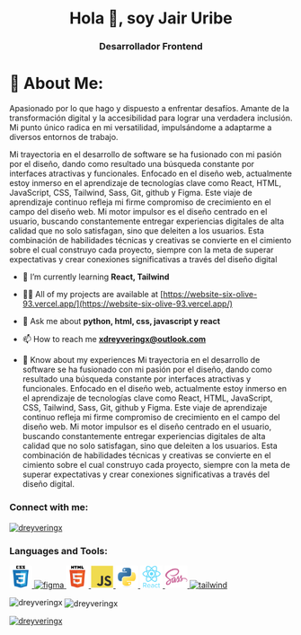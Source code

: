 <h1 align="center">Hola 👋, soy Jair Uribe</h1>

<h3 align="center">Desarrollador Frontend</h3>

# 💫 About Me:

<p>Apasionado por lo que hago y dispuesto a enfrentar desafíos. Amante de la transformación digital y la accesibilidad para lograr una verdadera inclusión. Mi punto único radica en mi versatilidad, impulsándome a adaptarme a diversos entornos de trabajo.</p>

<p>Mi trayectoria en el desarrollo de software se ha fusionado con mi pasión por el diseño, dando como resultado una búsqueda constante por interfaces atractivas y funcionales. Enfocado en el diseño web, actualmente estoy inmerso en el aprendizaje de tecnologías clave como React, HTML, JavaScript, CSS, Tailwind, Sass, Git, github y Figma. Este viaje de aprendizaje continuo refleja mi firme compromiso de crecimiento en el campo del diseño web. Mi motor impulsor es el diseño centrado en el usuario, buscando constantemente entregar experiencias digitales de alta calidad que no solo satisfagan, sino que deleiten a los usuarios. Esta combinación de habilidades técnicas y creativas se convierte en el cimiento sobre el cual construyo cada proyecto, siempre con la meta de superar expectativas y crear conexiones significativas a través del diseño digital</p>

- 🌱 I’m currently learning **React, Tailwind**

- 👨‍💻 All of my projects are available at [https://website-six-olive-93.vercel.app/](https://website-six-olive-93.vercel.app/)

- 💬 Ask me about **python, html, css, javascript y react**

- 📫 How to reach me **xdreyveringx@outlook.com**

- 📄 Know about my experiences Mi trayectoria en el desarrollo de software se ha fusionado con mi pasión por el diseño, dando como resultado una búsqueda constante por interfaces atractivas y funcionales. Enfocado en el diseño web, actualmente estoy inmerso en el aprendizaje de tecnologías clave como React, HTML, JavaScript, CSS, Tailwind, Sass, Git, github y Figma. Este viaje de aprendizaje continuo refleja mi firme compromiso de crecimiento en el campo del diseño web. Mi motor impulsor es el diseño centrado en el usuario, buscando constantemente entregar experiencias digitales de alta calidad que no solo satisfagan, sino que deleiten a los usuarios. Esta combinación de habilidades técnicas y creativas se convierte en el cimiento sobre el cual construyo cada proyecto, siempre con la meta de superar expectativas y crear conexiones significativas a través del diseño digital.

<h3 align="left">Connect with me:</h3>
<p align="left">
  <a 🌐 href="https://linkedin.com/in/dreyveringx" target="blank"></a>
<a href="https://linkedin.com/in/dreyveringx" target="blank"><img align="center" src="https://raw.githubusercontent.com/rahuldkjain/github-profile-readme-generator/master/src/images/icons/Social/linked-in-alt.svg" alt="dreyveringx" height="30" width="40" /></a>
</p>

<h3 align="left">Languages and Tools:</h3>
<p align="left"> <a href="https://www.w3schools.com/css/" target="_blank" rel="noreferrer"> <img src="https://raw.githubusercontent.com/devicons/devicon/master/icons/css3/css3-original-wordmark.svg" alt="css3" width="40" height="40"/> </a> <a href="https://www.figma.com/" target="_blank" rel="noreferrer"> <img src="https://www.vectorlogo.zone/logos/figma/figma-icon.svg" alt="figma" width="40" height="40"/> </a> <a href="https://www.w3.org/html/" target="_blank" rel="noreferrer"> <img src="https://raw.githubusercontent.com/devicons/devicon/master/icons/html5/html5-original-wordmark.svg" alt="html5" width="40" height="40"/> </a> <a href="https://developer.mozilla.org/en-US/docs/Web/JavaScript" target="_blank" rel="noreferrer"> <img src="https://raw.githubusercontent.com/devicons/devicon/master/icons/javascript/javascript-original.svg" alt="javascript" width="40" height="40"/> </a> <a href="https://www.python.org" target="_blank" rel="noreferrer"> <img src="https://raw.githubusercontent.com/devicons/devicon/master/icons/python/python-original.svg" alt="python" width="40" height="40"/> </a> <a href="https://reactjs.org/" target="_blank" rel="noreferrer"> <img src="https://raw.githubusercontent.com/devicons/devicon/master/icons/react/react-original-wordmark.svg" alt="react" width="40" height="40"/> </a> <a href="https://sass-lang.com" target="_blank" rel="noreferrer"> <img src="https://raw.githubusercontent.com/devicons/devicon/master/icons/sass/sass-original.svg" alt="sass" width="40" height="40"/> </a> <a href="https://tailwindcss.com/" target="_blank" rel="noreferrer"> <img src="https://www.vectorlogo.zone/logos/tailwindcss/tailwindcss-icon.svg" alt="tailwind" width="40" height="40"/> </a> </p>

<p><img align="left" src="https://github-readme-stats.vercel.app/api/top-langs?username=dreyveringx&show_icons=true&locale=en&layout=compact" alt="dreyveringx" /></p>

<p>&nbsp;<img align="center" src="https://github-readme-stats.vercel.app/api?username=dreyveringx&show_icons=true&locale=en" alt="dreyveringx" /></p>

<p align="left"> <a href="https://github.com/ryo-ma/github-profile-trophy"><img src="https://github-profile-trophy.vercel.app/?username=dreyveringx" alt="dreyveringx" /></a> </p>

